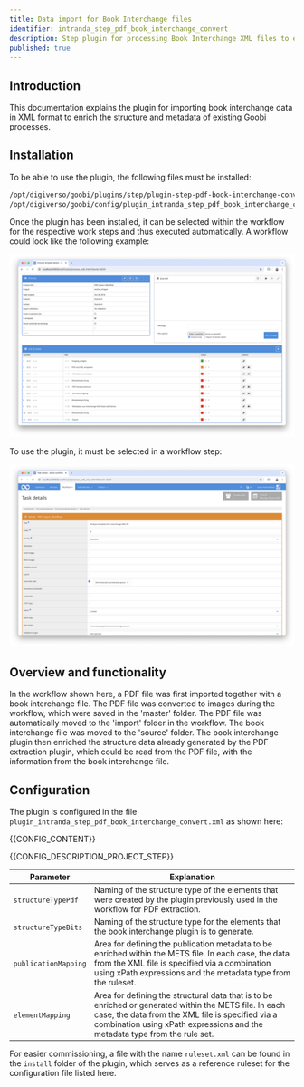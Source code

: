 ```yaml
---
title: Data import for Book Interchange files
identifier: intranda_step_pdf_book_interchange_convert
description: Step plugin for processing Book Interchange XML files to enrich the structure and metadata of existing Goobi processes
published: true
---
```


## Introduction
This documentation explains the plugin for importing book interchange data in XML format to enrich the structure and metadata of existing Goobi processes.

## Installation
To be able to use the plugin, the following files must be installed:

```bash
/opt/digiverso/goobi/plugins/step/plugin-step-pdf-book-interchange-convert-base.jar
/opt/digiverso/goobi/config/plugin_intranda_step_pdf_book_interchange_convert.xml
```

Once the plugin has been installed, it can be selected within the workflow for the respective work steps and thus executed automatically. A workflow could look like the following example:

![Example of a workflow structure](workflow_en.png)

To use the plugin, it must be selected in a workflow step:

![Configuration of the work step for importing the images into a Transkribus Collection](step_en.png)

## Overview and functionality
In the workflow shown here, a PDF file was first imported together with a book interchange file. The PDF file was converted to images during the workflow, which were saved in the 'master' folder. The PDF file was automatically moved to the 'import' folder in the workflow. The book interchange file was moved to the 'source' folder. The book interchange plugin then enriched the structure data already generated by the PDF extraction plugin, which could be read from the PDF file, with the information from the book interchange file. 


## Configuration
The plugin is configured in the file `plugin_intranda_step_pdf_book_interchange_convert.xml` as shown here:

{{CONFIG_CONTENT}}

{{CONFIG_DESCRIPTION_PROJECT_STEP}}

Parameter               | Explanation
------------------------|-----------
`structureTypePdf`      | Naming of the structure type of the elements that were created by the plugin previously used in the workflow for PDF extraction.
`structureTypeBits`      | Naming of the structure type for the elements that the book interchange plugin is to generate.
`publicationMapping`      | Area for defining the publication metadata to be enriched within the METS file. In each case, the data from the XML file is specified via a combination using xPath expressions and the metadata type from the ruleset.
`elementMapping`      | Area for defining the structural data that is to be enriched or generated within the METS file. In each case, the data from the XML file is specified via a combination using xPath expressions and the metadata type from the rule set.

For easier commissioning, a file with the name `ruleset.xml` can be found in the `install` folder of the plugin, which serves as a reference ruleset for the configuration file listed here.
